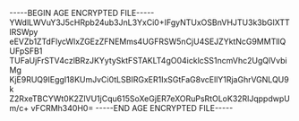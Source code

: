 -----BEGIN AGE ENCRYPTED FILE-----
YWdlLWVuY3J5cHRpb24ub3JnL3YxCi0+IFgyNTUxOSBnVHJTU3k3bGlXTTlRSWpy
eEVZb1ZTdFlycWlxZGEzZFNEMms4UGFRSW5nCjU4SEJZYktNcG9MMTllQUFpSFB1
TUFaUjFrSTV4czlBRzJKYytySktFSTAKLT4gO04icklcSS1ncmVhc2UgQlVvbiMg
KjE9RUQ9IEggI18KUmJvCi0tLSBIRGxER1IxSGtFaG8vcEllY1RjaGhrVGNLQU9k
Z2RxeTBCYWt0K2ZlVU1jCqu615SoXeGjER7eXORuPsRtOLoK32RlJqppdwpUm/c+
vFCRMh340H0=
-----END AGE ENCRYPTED FILE-----
